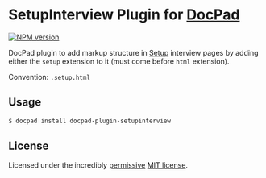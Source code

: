 # SetupInterview Plugin for [DocPad][docpad]

[![NPM version][npm_version]][view_on_npm]

DocPad plugin to add markup structure in [Setup][setup] interview pages by
adding either the `setup` extension to it (must come before `html` extension).

Convention: `.setup.html`


## Usage

``` bash
$ docpad install docpad-plugin-setupinterview
```


## License

Licensed under the incredibly [permissive][permissive] [MIT license][mit].


[docpad]: http://docpad.org
[npm_version]: https://img.shields.io/npm/v/docpad-plugin-setupinterview.svg
[view_on_npm]: https://npmjs.org/package/docpad-plugin-setupinterview "View this project on NPM"
[setup]: https://github.com/loopinfinito/setup
[permissive]: http://en.wikipedia.org/wiki/Permissive_free_software_licence
[mit]: http://creativecommons.org/licenses/MIT/

